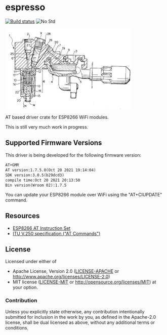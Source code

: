 # espresso

[![Build status][workflow-badge]][workflow]
![No Std][no-std-badge]

![Logo](faema-small.png)

AT based driver crate for ESP8266 WiFi modules.

This is still very much work in progress.


## Supported Firmware Versions

This driver is being developed for the following firmware version:

    AT+GMR
    AT version:1.7.5.0(Oct 20 2021 19:14:04)
    SDK version:3.0.5(b29dcd3)
    compile time:Oct 20 2021 20:13:50
    Bin version(Wroom 02):1.7.5

You can update your ESP8266 module over WiFi using the "AT+CIUPDATE"
command.


## Resources

- [ESP8266 AT Instruction Set](https://www.espressif.com/sites/default/files/documentation/4a-esp8266_at_instruction_set_en.pdf)
- [ITU V.250 specification ("AT Commands")](https://www.itu.int/rec/T-REC-V.250-200307-I/en)


## License

Licensed under either of

 * Apache License, Version 2.0 ([LICENSE-APACHE](LICENSE-APACHE) or
   http://www.apache.org/licenses/LICENSE-2.0)
 * MIT license ([LICENSE-MIT](LICENSE-MIT) or
   http://opensource.org/licenses/MIT) at your option.

### Contribution

Unless you explicitly state otherwise, any contribution intentionally submitted
for inclusion in the work by you, as defined in the Apache-2.0 license, shall
be dual licensed as above, without any additional terms or conditions.

<!-- Badges -->
[workflow]: https://github.com/dbrgn/espresso/actions?query=workflow%3A"Continuous+integration"
[workflow-badge]: https://github.com/dbrgn/espresso/workflows/Continuous%20integration/badge.svg
[no-std-badge]: https://img.shields.io/badge/no__std-yes-blue
